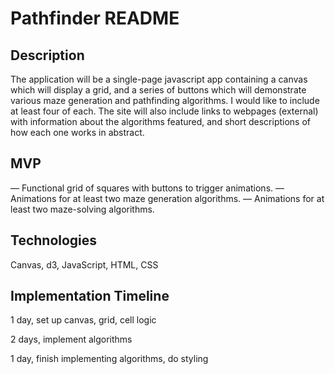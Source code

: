# Pathfinder README

## Description

The application will be a single-page javascript app containing a canvas which will display a grid, and a series of buttons which will demonstrate various maze generation and pathfinding algorithms.  I would like to include at least four of each.  The site will also include links to webpages (external) with information about the algorithms featured, and short descriptions of how each one works in abstract.

## MVP

— Functional grid of squares with buttons to trigger animations.
— Animations for at least two maze generation algorithms.
— Animations for at least two maze-solving algorithms.

## Technologies

Canvas, d3, JavaScript, HTML, CSS

## Implementation Timeline

1 day, set up canvas, grid, cell logic

2 days, implement algorithms

1 day, finish implementing algorithms, do styling
